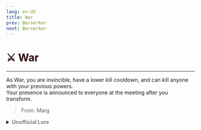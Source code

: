 ```yaml
---
lang: en-US
title: War
prev: Berserker
next: Berserker
---
```


# <font color=#2b0804>⚔️ <b>War</b></font> <Badge text="Secondary" type="tip" vertical="middle"/>
---

As War, you are invincible, have a lower kill cooldown, and can kill anyone with your
previous powers.<br>
Your presence is announced to everyone at the meeting after you transform.

> From: Marg

<details>
<summary><b><font color=gray>Unofficial Lore</font></b></summary>

"AAAAAAAAAAAH" Continuing from ⁠Berserker
What's.. Happening?
 
As a tentacle flew out from the visor.. The visor cracker.. A screech of pain and terror in the whole ship..
Blood around the Berserker..
 
And a roar filled the Lungs of the Berserker and he let it out.. The entire ship shook and tilted...
What was that? They all wondered...
 
As an announcement was revealed
 
"A war has been started take your stations"
The whole time the crewmates were divided into factions and groups for friends now? The divide grew larger
 
People manned cannons took guns and...
 
And thus The war of 1888 began.. Thousands of causalities and our berserker? He was fighting both sides.. Killing everyone as they killed each other..
 
In the end the Berserker converted to war was found and ejected saving the crew...
 
But at what cost? They all lost friends and family
They lost loved ones...
 
War... Was this what we needed?

> Submitted by: burgerman7286
</details>